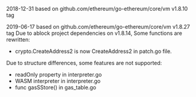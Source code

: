 2018-12-31
based on github.com/ethereum/go-ethereum/core/vm v1.8.10 tag

2019-06-17
based on github.com/ethereum/go-ethereum/core/vm v1.8.27 tag
Due to ablock project dependencies on v1.8.14, Some functions are rewritten:

 - crypto.CreateAddress2 is now CreateAddress2 in patch.go file.

Due to structure differences, some features are not supported:
 - readOnly property in interpreter.go
 - WASM interpreter in interpreter.go
 - func gasSStore() in gas_table.go